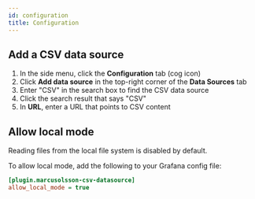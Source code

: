 ```yaml
---
id: configuration
title: Configuration
---
```


## Add a CSV data source

1. In the side menu, click the **Configuration** tab (cog icon)
1. Click **Add data source** in the top-right corner of the **Data Sources** tab
1. Enter "CSV" in the search box to find the CSV data source
1. Click the search result that says "CSV"
1. In **URL**, enter a URL that points to CSV content

## Allow local mode

Reading files from the local file system is disabled by default.

To allow local mode, add the following to your Grafana config file:

```ini
[plugin.marcusolsson-csv-datasource]
allow_local_mode = true
```
